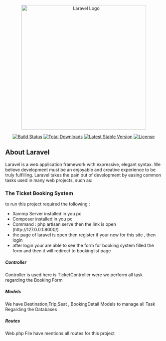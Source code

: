 <p align="center"><a href="https://laravel.com" target="_blank"><img src="https://raw.githubusercontent.com/laravel/art/master/logo-lockup/5%20SVG/2%20CMYK/1%20Full%20Color/laravel-logolockup-cmyk-red.svg" width="400" alt="Laravel Logo"></a></p>

<p align="center">
<a href="https://github.com/laravel/framework/actions"><img src="https://github.com/laravel/framework/workflows/tests/badge.svg" alt="Build Status"></a>
<a href="https://packagist.org/packages/laravel/framework"><img src="https://img.shields.io/packagist/dt/laravel/framework" alt="Total Downloads"></a>
<a href="https://packagist.org/packages/laravel/framework"><img src="https://img.shields.io/packagist/v/laravel/framework" alt="Latest Stable Version"></a>
<a href="https://packagist.org/packages/laravel/framework"><img src="https://img.shields.io/packagist/l/laravel/framework" alt="License"></a>
</p>

## About Laravel

Laravel is a web application framework with expressive, elegant syntax. We believe development must be an enjoyable and creative experience to be truly fulfilling. Laravel takes the pain out of development by easing common tasks used in many web projects, such as:

<h3>The Ticket Booking System</h3>
<p>to run this project  required the following :</p>
<ul>
    <Li>Xammp Server  installed in you pc</Li>
    <li>Composer   installed in you pc</li>
    <li> Command : php artisan serve then the link is open (http://127.0.0.1:8000/) </li>
    <li> the page of laravel is open then register if your new for this site , then login </li>
    <li>after login your are able to see the form for booking system filled the form and then it will redirect to bookinglist page</li>
                            
    
</ul>
<h5>Controller</h5>
<P>Controller is used here is TicketController were we perform all task regarding the Booking Form</P>
<h5>Models</h5>
<p>We have Destination,Trip,Seat , BookingDetail Models to manage all Task Regarding the Databases</p>
<h5>Routes</h5>
<p>Web.php File have mentions all routes for this project</p>





